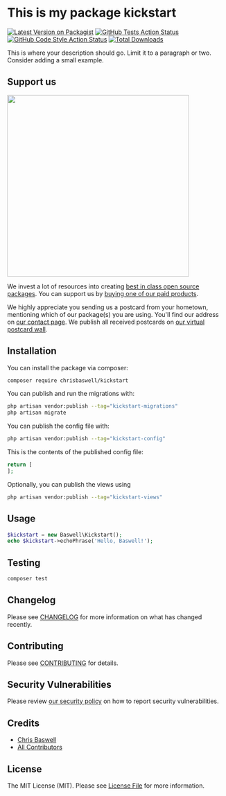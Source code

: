 # This is my package kickstart

[![Latest Version on Packagist](https://img.shields.io/packagist/v/chrisbaswell/kickstart.svg?style=flat-square)](https://packagist.org/packages/chrisbaswell/kickstart)
[![GitHub Tests Action Status](https://img.shields.io/github/workflow/status/chrisbaswell/kickstart/run-tests?label=tests)](https://github.com/chrisbaswell/kickstart/actions?query=workflow%3Arun-tests+branch%3Amain)
[![GitHub Code Style Action Status](https://img.shields.io/github/workflow/status/chrisbaswell/kickstart/Check%20&%20fix%20styling?label=code%20style)](https://github.com/chrisbaswell/kickstart/actions?query=workflow%3A"Check+%26+fix+styling"+branch%3Amain)
[![Total Downloads](https://img.shields.io/packagist/dt/chrisbaswell/kickstart.svg?style=flat-square)](https://packagist.org/packages/chrisbaswell/kickstart)

This is where your description should go. Limit it to a paragraph or two. Consider adding a small example.

## Support us

[<img src="https://github-ads.s3.eu-central-1.amazonaws.com/kickstart.jpg?t=1" width="419px" />](https://spatie.be/github-ad-click/kickstart)

We invest a lot of resources into creating [best in class open source packages](https://spatie.be/open-source). You can support us by [buying one of our paid products](https://spatie.be/open-source/support-us).

We highly appreciate you sending us a postcard from your hometown, mentioning which of our package(s) you are using. You'll find our address on [our contact page](https://spatie.be/about-us). We publish all received postcards on [our virtual postcard wall](https://spatie.be/open-source/postcards).

## Installation

You can install the package via composer:

```bash
composer require chrisbaswell/kickstart
```

You can publish and run the migrations with:

```bash
php artisan vendor:publish --tag="kickstart-migrations"
php artisan migrate
```

You can publish the config file with:

```bash
php artisan vendor:publish --tag="kickstart-config"
```

This is the contents of the published config file:

```php
return [
];
```

Optionally, you can publish the views using

```bash
php artisan vendor:publish --tag="kickstart-views"
```

## Usage

```php
$kickstart = new Baswell\Kickstart();
echo $kickstart->echoPhrase('Hello, Baswell!');
```

## Testing

```bash
composer test
```

## Changelog

Please see [CHANGELOG](CHANGELOG.md) for more information on what has changed recently.

## Contributing

Please see [CONTRIBUTING](.github/CONTRIBUTING.md) for details.

## Security Vulnerabilities

Please review [our security policy](../../security/policy) on how to report security vulnerabilities.

## Credits

- [Chris Baswell](https://github.com/chrisbaswell)
- [All Contributors](../../contributors)

## License

The MIT License (MIT). Please see [License File](LICENSE.md) for more information.
